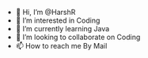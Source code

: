 - 👋 Hi, I’m @HarshR
- 👀 I’m interested in Coding
- 🌱 I’m currently learning Java
- 💞️ I’m looking to collaborate on Coding
- 📫 How to reach me By Mail

<!---
CodrHarsh/CodrHarsh is a ✨ special ✨ repository because its `README.md` (this file) appears on your GitHub profile.
You can click the Preview link to take a look at your changes.
--->
